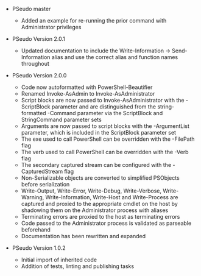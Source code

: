 * PSeudo master
  - Added an example for re-running the prior command with Administrator privileges

* PSeudo Version 2.0.1
  - Updated documentation to include the Write-Information -> Send-Information alias and use the correct alias and function names throughout

* PSeudo Version 2.0.0
  - Code now autoformatted with PowerShell-Beautifier
  - Renamed Invoke-AsAdmin to Invoke-AsAdministrator
  - Script blocks are now passed to Invoke-AsAdministrator with the -ScriptBlock parameter and are distinguished from the string-formatted -Command parameter via the ScriptBlock and StringCommand parameter sets
  - Arguments are now passed to script blocks with the -ArgumentList parameter, which is included in the ScriptBlock parameter set
  - The exe used to call PowerShell can be overridden with the -FilePath flag
  - The verb used to call PowerShell can be overridden with the -Verb flag
  - The secondary captured stream can be configured with the -CapturedStream flag
  - Non-Serializable objects are converted to simplified PSObjects before serialization
  - Write-Output, Write-Error, Write-Debug, Write-Verbose, Write-Warning, Write-Information, Write-Host and Write-Process are captured and proxied to the appropriate cmdlet on the host by shadowing them on the Administrator process with aliases
  - Terminating errors are proxied to the host as terminating errors
  - Code passed to the Administrator process is validated as parseable beforehand
  - Documentation has been rewritten and expanded


* PSeudo Version 1.0.2
  - Initial import of inherited code
  - Addition of tests, linting and publishing tasks
